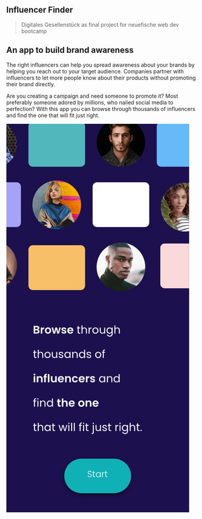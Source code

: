 ## Influencer Finder

> Digitales Gesellenstück as final project for neuefische web dev bootcamp

## An app to build brand awareness

The right influencers can help you spread awareness about your brands by helping you reach out to your target audience. Companies partner with influencers to let more people know about their products without promoting their brand directly.

Are you creating a campaign and need someone to promote it? Most preferably someone adored by millions, who nailed social media to perfection? With this app you can browse through thousands of influencers and find the one that will fit just right.

![influencer-finder](src/pictures/influencer-finder.png)
